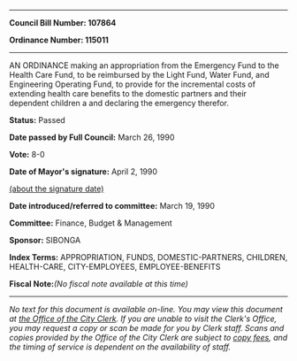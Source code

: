 

********

**Council Bill Number: 107864**
   
**Ordinance Number: 115011**
********

 AN ORDINANCE making an appropriation from the Emergency Fund to the Health Care Fund, to be reimbursed by the Light Fund, Water Fund, and Engineering Operating Fund, to provide for the incremental costs of extending health care benefits to the domestic partners and their dependent children a and declaring the emergency therefor.

**Status:** Passed
   
**Date passed by Full Council:** March 26, 1990
   
**Vote:** 8-0
   
**Date of Mayor's signature:** April 2, 1990
   
[(about the signature date)](/~public/approvaldate.htm)
   
   
   
**Date introduced/referred to committee:** March 19, 1990
   
**Committee:** Finance, Budget & Management
   
**Sponsor:** SIBONGA
   
   
**Index Terms:** APPROPRIATION, FUNDS, DOMESTIC-PARTNERS, CHILDREN, HEALTH-CARE, CITY-EMPLOYEES, EMPLOYEE-BENEFITS

**Fiscal Note:**_(No fiscal note available at this time)_
********

_No text for this document is available on-line. You may view this document at [the Office of the City Clerk](http://www.seattle.gov/leg/clerk/contactUs.htm). If you are unable to visit the Clerk's Office, you may request a copy or scan be made for you by Clerk staff. Scans and copies provided by the Office of the City Clerk are subject to [copy fees](http://clerk.seattle.gov/~public/clerkfees.htm), and the timing of service is dependent on the availability of staff._

